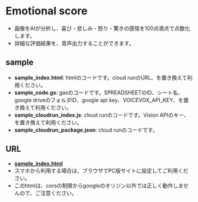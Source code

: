 ﻿# Emotional score
- 画像をAIが分析し、喜び・悲しみ・怒り・驚きの感情を100点満点で点数化します。
- 詳細な評価結果を、音声出力することができます。 

## sample

- **sample_index.html**: htmlのコードです。cloud runのURL、を置き換えて利用ください。
- **sample_code.gs**: gasのコードです。SPREADSHEETのID、シート名、google driveのフォルダID、google api key、VOICEVOX_API_KEY、を置き換えて利用ください。
- **sample_cloudrun_index.js**: cloud runのコードです。Vision APIのキー、を置き換えて利用ください。
- **sample_cloudrun_package.json**: cloud runのコードです。

## URL

- **[sample_index.html](https://sites.google.com/view/emotionalscore/%E3%83%9B%E3%83%BC%E3%83%A0)**
- スマホから利用する場合は、ブラウザでPC版サイトに設定してご利用ください。
- このhtmlは、corsの制限からgoogleのオリジン以外では正しく動作しませんので、ご注意ください。
